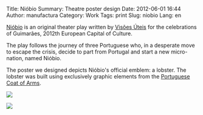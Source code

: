 Title: Nióbio
Summary: Theatre poster design
Date: 2012-06-01 16:44
Author: manufactura
Category: Work
Tags: print
Slug: niobio
Lang: en

[Nióbio](http://www.visoesuteis.pt/en/works/item/610-ni%C3%B3bio) is an original theater play written by [Visões Úteis](http://visoesuteis.pt "Visões Úteis") for the celebrations of Guimarães, 2012th European Capital of Culture.

The play follows the journey of three Portuguese who, in a desperate move to escape the crisis, decide to part from Portugal and start a new micro-nation, named Nióbio.

The poster we designed depicts Nióbio's official emblem: a lobster. The lobster was built using exclusively graphic elements from the [Portuguese Coat of Arms](http://en.wikipedia.org/wiki/Coat_of_arms_of_Portugal).

![](http://media.manufacturaindependente.org/work_niobio-flyer.png)

![](http://media.manufacturaindependente.org/work_niobio-banner.png)
